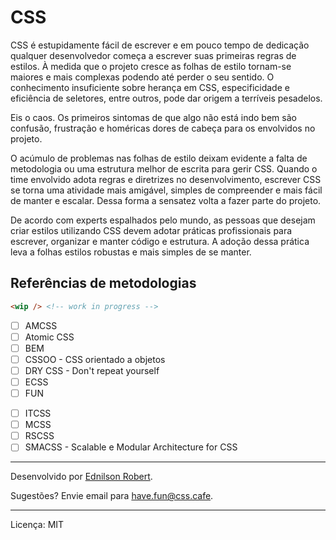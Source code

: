# CSS

CSS é estupidamente fácil de escrever e em pouco tempo de dedicação qualquer desenvolvedor começa a escrever suas primeiras regras de estilos. À medida que o projeto cresce as folhas de estilo tornam-se maiores e mais complexas podendo até perder o seu sentido. O conhecimento insuficiente sobre herança em CSS, especificidade e eficiência de seletores, entre outros, pode dar origem a terríveis pesadelos.

Eis o caos. Os primeiros sintomas de que algo não está indo bem são confusão, frustração e homéricas dores de cabeça para os envolvidos no projeto.

O acúmulo de problemas nas folhas de estilo deixam evidente a falta de metodologia ou uma estrutura melhor de escrita para gerir CSS. Quando o time envolvido adota regras e diretrizes no desenvolvimento, escrever CSS se torna uma atividade mais amigável, simples de compreender e mais fácil de manter e escalar. Dessa forma a sensatez volta a fazer parte do projeto.

De acordo com experts espalhados pelo mundo, as pessoas que desejam criar estilos utilizando CSS devem adotar práticas profissionais para escrever, organizar e manter código e estrutura. A adoção dessa prática leva a folhas estilos robustas e mais simples de se manter.

## Referências de metodologias

```html
<wip /> <!-- work in progress -->
```

  - [ ] AMCSS
  - [ ] Atomic CSS
  - [ ] BEM
  - [ ] CSSOO - CSS orientado a objetos
  - [ ] DRY CSS - Don't repeat yourself
  - [ ] ECSS
  - [ ] FUN
  <!-- - [ ] Functional CSS -->
  - [ ] ITCSS
  - [ ] MCSS
  - [ ] RSCSS
  - [ ] SMACSS - Scalable e Modular Architecture for CSS

---

Desenvolvido por [Ednilson Robert](https://ednilsonrobert.github.io/).

Sugestões? Envie email para <have.fun@css.cafe>.

---

Licença: MIT
